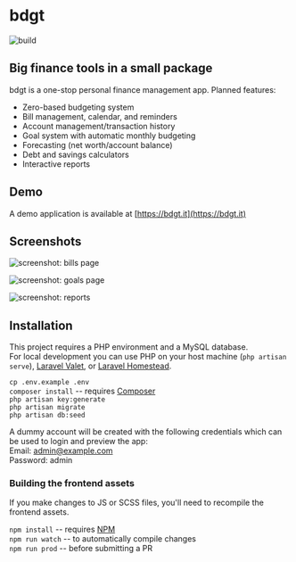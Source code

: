 bdgt
====

![build](https://img.shields.io/codeship/738ae390-3653-0137-cd44-4aa5b617367c.svg)

## Big finance tools in a small package

bdgt is a one-stop personal finance management app. Planned features:  

- Zero-based budgeting system
- Bill management, calendar, and reminders
- Account management/transaction history
- Goal system with automatic monthly budgeting
- Forecasting (net worth/account balance)
- Debt and savings calculators
- Interactive reports

## Demo

A demo application is available at [https://bdgt.it](https://bdgt.it)

## Screenshots

![screenshot: bills page](https://sarabine.com/bdgt-bills.png)

![screenshot: goals page](https://sarabine.com/bdgt-goals.png)

![screenshot: reports](https://sarabine.com/bdgt-reports.png)

## Installation

This project requires a PHP environment and a MySQL database.  
For local development you can use PHP on your host machine (`php artisan serve`), [Laravel Valet](https://laravel.com/docs/master/valet), or [Laravel Homestead](https://laravel.com/docs/master/homestead).

`cp .env.example .env`  
`composer install` -- requires [Composer](https://getcomposer.org/)  
`php artisan key:generate`  
`php artisan migrate`  
`php artisan db:seed`

A dummy account will be created with the following credentials which can be used to login and preview the app:  
Email: admin@example.com  
Password: admin

### Building the frontend assets
If you make changes to JS or SCSS files, you'll need to recompile the frontend assets.

`npm install` -- requires [NPM](https://www.npmjs.com/)  
`npm run watch` -- to automatically compile changes  
`npm run prod` -- before submitting a PR  
